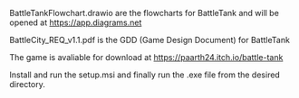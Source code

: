 BattleTankFlowchart.drawio are the flowcharts for BattleTank and will be opened at https://app.diagrams.net

BattleCity_REQ_v1.1.pdf is the GDD (Game Design Document) for BattleTank

The game is avaliable for download at https://paarth24.itch.io/battle-tank

Install and run the setup.msi and finally run the .exe file from the desired directory.